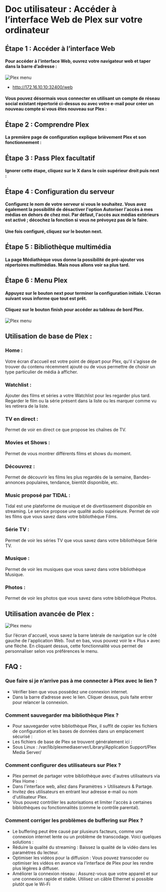 # Doc utilisateur : Accéder à l’interface Web de Plex sur votre ordinateur

## Étape 1 : Accéder à l’interface Web

#### Pour accéder à l'interface Web, ouvrez votre navigateur web et taper dans la barre d’adresse :

![Plex menu](IMAGES/Image3Plex.png)

- http://172.16.10.10:32400/web

#### Vous pouvez désormais vous connecter en utilisant un compte de réseau social existant répertorié ci-dessus ou avec votre e-mail pour créer un nouveau compte si vous êtes nouveau sur Plex :

## Étape 2 : Comprendre Plex

#### La première page de configuration explique brièvement Plex et son fonctionnement :

## Étape 3 : Pass Plex facultatif

#### Ignorer cette étape, cliquez sur le X dans le coin supérieur droit puis next :

## Étape 4 : Configuration du serveur

#### Configurez le nom de votre serveur si vous le souhaitez. Vous avez également la possibilité de désactiver l'option Autoriser l'accès à mes médias en dehors de chez moi. Par défaut, l'accès aux médias extérieurs est activé ; décochez la fonction si vous ne prévoyez pas de le faire.
#### Une fois configuré, cliquez sur le bouton next.

## Étape 5 : Bibliothèque multimédia

#### La page Médiathèque vous donne la possibilité de pré-ajouter vos répertoires multimédias. Mais nous allons voir sa plus tard.

## Étape 6 : Menu Plex

#### Appuyez sur le bouton next pour terminer la configuration initiale. L'écran suivant vous informe que tout est prêt.
#### Cliquez sur le bouton finish pour accéder au tableau de bord Plex.

![Plex menu](./IMAGES/Image1Plex.png)

## Utilisation de base de Plex :

### Home : 
Votre écran d'accueil est votre point de départ pour Plex, qu'il s'agisse de trouver du contenu récemment ajouté ou de vous permettre de choisir un type particulier de média à afficher.

### Watchlist :
Ajouter des films et séries a votre Watchlist pour les regarder plus tard. Regarder le film ou la série présent dans la liste ou les marquer comme vu les retirera de la liste. 

### TV en direct : 
Permet de voir en direct ce que propose les chaînes de TV.

### Movies et Shows :
Permet de vous montrer différents films et shows du moment.

### Découvrez :
Permet de découvrir les films les plus regardés de la semaine, Bandes-annonces populaires, tendance, bientôt disponible, etc.

### Music proposé par TIDAL :
Tidal est une plateforme de musique et de divertissement disponible en streaming. Le service propose une qualité audio supérieure.
Permet de voir les films que vous savez dans votre bibliothèque Films.

### Série TV :
Permet de voir les séries TV que vous savez dans votre bibliothèque Série TV.

### Musique :
Permet de voir les musiques que vous savez dans votre bibliothèque Musique.

### Photos :
Permet de voir les photos que vous savez dans votre bibliothèque Photos.

## Utilisation avancée de Plex :

![Plex menu](IMAGES/Image2Plex.png)

Sur l’écran d'accueil, vous savez la barre latérale de navigation sur le côté gauche de l'application Web. Tout en bas, vous pouvez voir le « Plus » avec une flèche.
En cliquant dessus, cette fonctionnalité vous permet de personnaliser selon vos préférences le menu.

## FAQ :

### Que faire si je n’arrive pas à me connecter à Plex avec le lien ?
- Vérifier bien que vous possédez une connexion internet.
- Dans la barre d’adresse avec le lien. Cliquer dessus, puis faite entrer pour relancer la connexion.

### Comment sauvegarder ma bibliothèque Plex ?
- Pour sauvegarder votre bibliothèque Plex, il suffit de copier les fichiers de configuration et les bases de données dans un emplacement sécurisé :
- Les fichiers de base de Plex se trouvent généralement ici :
- Sous Linux : /var/lib/plexmediaserver/Library/Application Support/Plex Media Server/

### Comment configurer des utilisateurs sur Plex ?
- Plex permet de partager votre bibliothèque avec d'autres utilisateurs via Plex Home :
- Dans l'interface web, allez dans Paramètres > Utilisateurs & Partage.
- Invitez des utilisateurs en entrant leur adresse e-mail ou nom d'utilisateur Plex.
- Vous pouvez contrôler les autorisations et limiter l'accès à certaines bibliothèques ou fonctionnalités (comme le contrôle parental).

### Comment corriger les problèmes de buffering sur Plex ?
- Le buffering peut être causé par plusieurs facteurs, comme une connexion internet lente ou un problème de transcodage. Voici quelques solutions :
- Réduire la qualité du streaming : Baissez la qualité de la vidéo dans les paramètres du lecteur.
- Optimiser les vidéos pour la diffusion : Vous pouvez transcoder ou optimiser les vidéos en avance via l'interface de Plex pour les rendre plus légères à diffuser.
- Améliorer la connexion réseau : Assurez-vous que votre appareil et sur une connexion rapide et stable. Utilisez un câble Ethernet si possible plutôt que le Wi-Fi


  



